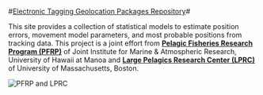 #[Electronic Tagging Geolocation Packages Repository](https://github.com/positioning/kalmanfilter/wiki)#

This site provides a collection of statistical models to estimate position errors, movement model parameters, and most probable positions from tracking data. This project is a joint effort from **[Pelagic Fisheries Research Program (PFRP)](http://www.soest.hawaii.edu/PFRP/)** of Joint Institute for Marine & Atmospheric Research, University of Hawaii at Manoa and **[Large Pelagics Research Center (LPRC)](http://tunalab.org)** of University of Massachusetts, Boston.

![PFRP and LPRC](https://github.com/positioning/kalmanfilter/wiki/images/btm-banner.jpg)

